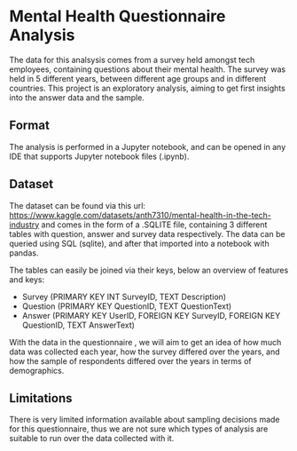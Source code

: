 
# Mental Health Questionnaire Analysis 

The data for this analsysis comes from a survey held amongst tech employees, containing questions about their mental health. 
The survey was held in 5 different years, between different age groups and in different countries. 
This project is an exploratory analysis, aiming to get first insights into the answer data and the sample. 

## Format

The analysis is performed in a Jupyter notebook, and can be opened in any IDE that supports Jupyter notebook files (.ipynb).

## Dataset 

The dataset can be found via this url: https://www.kaggle.com/datasets/anth7310/mental-health-in-the-tech-industry 
and comes in the form of a .SQLITE file, containing 3 different tables with question, answer and survey data respectively.
The data can be queried using SQL (sqlite), and after that imported into a notebook with pandas.   

The tables can easily be joined via their keys, below an overview of features and keys: 

* Survey (PRIMARY KEY INT SurveyID, TEXT Description)
* Question (PRIMARY KEY QuestionID, TEXT QuestionText)
* Answer (PRIMARY KEY UserID, FOREIGN KEY SurveyID, FOREIGN KEY QuestionID, TEXT AnswerText)

With the data in the questionnaire , we will aim to get an idea of how much data was collected each year,
how the survey differed over the years, and how the sample of respondents differed over the years in terms of demographics. 

## Limitations

There is very limited information available about sampling decisions made for this questionnaire, thus we are not sure which 
types of analysis are suitable to run over the data collected with it. 


